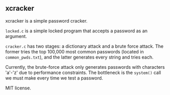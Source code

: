 xcracker
--------------

xcracker is a simple password cracker. 

`locked.c` is a simple locked program that accepts a password as an argument. 

`cracker.c` has two stages: a dictionary attack and a brute force attack. The former tries the top 100,000 most common passwords (located in `common_pwds.txt`), and the latter generates every string and tries each.

Currently, the brute-force attack only generates passwords with characters 'a'-'z' due to performance constraints. The bottleneck is the `system()` call we must make every time we test a password.

MIT license.
